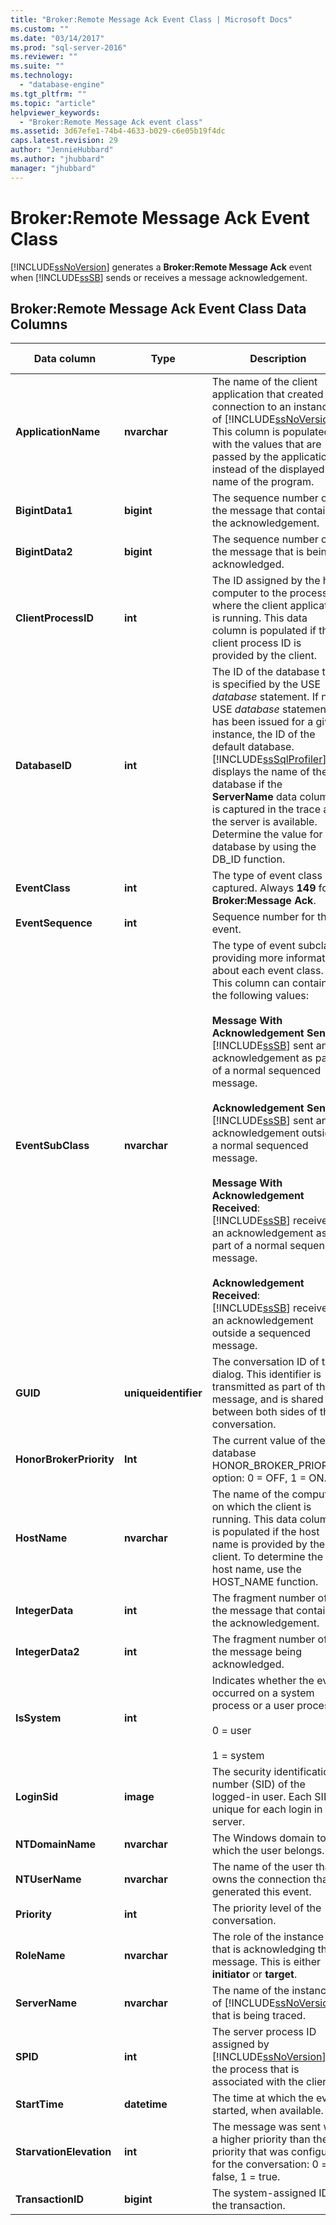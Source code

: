 ```yaml
---
title: "Broker:Remote Message Ack Event Class | Microsoft Docs"
ms.custom: ""
ms.date: "03/14/2017"
ms.prod: "sql-server-2016"
ms.reviewer: ""
ms.suite: ""
ms.technology: 
  - "database-engine"
ms.tgt_pltfrm: ""
ms.topic: "article"
helpviewer_keywords: 
  - "Broker:Remote Message Ack event class"
ms.assetid: 3d67efe1-74b4-4633-b029-c6e05b19f4dc
caps.latest.revision: 29
author: "JennieHubbard"
ms.author: "jhubbard"
manager: "jhubbard"
---
```

# Broker:Remote Message Ack Event Class
  [!INCLUDE[ssNoVersion](../../includes/ssnoversion-md.md)] generates a **Broker:Remote Message Ack** event when [!INCLUDE[ssSB](../../includes/sssb-md.md)] sends or receives a message acknowledgement.  
  
## Broker:Remote Message Ack Event Class Data Columns  
  
|Data column|Type|Description|Column number|Filterable|  
|-----------------|----------|-----------------|-------------------|----------------|  
|**ApplicationName**|**nvarchar**|The name of the client application that created the connection to an instance of [!INCLUDE[ssNoVersion](../../includes/ssnoversion-md.md)]. This column is populated with the values that are  passed by the application, instead of the displayed name of the program.|10|Yes|  
|**BigintData1**|**bigint**|The sequence number of the message that contains the acknowledgement.|52|No|  
|**BigintData2**|**bigint**|The sequence number of the message that is being acknowledged.|53|No|  
|**ClientProcessID**|**int**|The ID assigned by the host computer to the process where the client application is running. This data column is populated if the client process ID is provided by the client.|9|Yes|  
|**DatabaseID**|**int**|The ID of the database that is specified by the USE *database* statement. If no USE *database* statement has been issued for a given instance, the ID of the default database. [!INCLUDE[ssSqlProfiler](../../includes/sssqlprofiler-md.md)] displays the name of the database if the **ServerName** data column is captured in the trace and the server is available. Determine the value for a database by using the DB_ID function.|3|Yes|  
|**EventClass**|**int**|The type of event class captured. Always **149** for **Broker:Message Ack**.|27|No|  
|**EventSequence**|**int**|Sequence number for this event.|51|No|  
|**EventSubClass**|**nvarchar**|The type of event subclass, providing more information about each event class. This column can contain the following values:<br /><br /> **Message With Acknowledgement Sent**:<br />                    [!INCLUDE[ssSB](../../includes/sssb-md.md)] sent an acknowledgement as part of a normal sequenced message.<br /><br /> **Acknowledgement Sent**:<br />                    [!INCLUDE[ssSB](../../includes/sssb-md.md)] sent an acknowledgement outside a normal sequenced message.<br /><br /> **Message With Acknowledgement Received**:<br />                  [!INCLUDE[ssSB](../../includes/sssb-md.md)] received an acknowledgement as part of a normal sequenced message.<br /><br /> **Acknowledgement Received**:<br />                  [!INCLUDE[ssSB](../../includes/sssb-md.md)] received an acknowledgement outside a sequenced message.|21|Yes|  
|**GUID**|**uniqueidentifier**|The conversation ID of the dialog. This identifier is transmitted as part of the message, and is shared between both sides of the conversation.|54|No|  
|**HonorBrokerPriority**|**Int**|The current value of the database HONOR_BROKER_PRIORITY option: 0 = OFF, 1 = ON.|32|Yes|  
|**HostName**|**nvarchar**|The name of the computer on which the client is running. This data column is populated if the host name is provided by the client. To determine the host name, use the HOST_NAME function.|8|Yes|  
|**IntegerData**|**int**|The fragment number of the message that contains the acknowledgement.|25|No|  
|**IntegerData2**|**int**|The fragment number of the message being acknowledged.|55|No|  
|**IsSystem**|**int**|Indicates whether the event occurred on a system process or a user process.<br /><br /> 0 = user<br /><br /> 1 = system|60|No|  
|**LoginSid**|**image**|The security identification number (SID) of the logged-in user. Each SID is unique for each login in the server.|41|Yes|  
|**NTDomainName**|**nvarchar**|The Windows domain to which the user belongs.|7|Yes|  
|**NTUserName**|**nvarchar**|The name of the user that owns the connection that generated this event.|6|Yes|  
|**Priority**|**int**|The priority level of the conversation.|5|Yes|  
|**RoleName**|**nvarchar**|The role of the instance that is acknowledging the message. This is either **initiator** or **target**.|38|No|  
|**ServerName**|**nvarchar**|The name of the instance of [!INCLUDE[ssNoVersion](../../includes/ssnoversion-md.md)] that is being traced.|26|No|  
|**SPID**|**int**|The server process ID assigned by [!INCLUDE[ssNoVersion](../../includes/ssnoversion-md.md)] to the process that is associated with the client.|12|Yes|  
|**StartTime**|**datetime**|The time at which the event started, when available.|14|Yes|  
|**StarvationElevation**|**int**|The message was sent with a higher priority than the priority that was configured for the conversation: 0 = false, 1 = true.|33|Yes|  
|**TransactionID**|**bigint**|The system-assigned ID of the transaction.|4|No|  
  
  